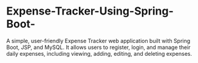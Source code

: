 # Expense-Tracker-Using-Spring-Boot-
A simple, user-friendly Expense Tracker web application built with Spring Boot, JSP, and MySQL. It allows users to register, login, and manage their daily expenses, including viewing, adding, editing, and deleting expenses.
